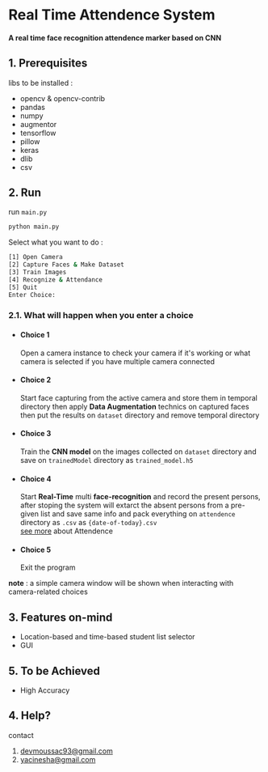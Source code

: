 # Real Time Attendence System

#### A real time face recognition attendence marker based on CNN

## 1. Prerequisites

libs to be installed :

- opencv & opencv-contrib
- pandas
- numpy
- augmentor
- tensorflow
- pillow
- keras
- dlib
- csv

## 2. Run

run `main.py`

```sh
python main.py
```

Select what you want to do :

```sh
[1] Open Camera
[2] Capture Faces & Make Dataset
[3] Train Images
[4] Recognize & Attendance
[5] Quit
Enter Choice:
```

### 2.1. What will happen when you enter a choice

- #### Choice 1

  Open a camera instance to check your camera if it's working or what camera is selected if you have multiple camera connected

- #### Choice 2

  Start face capturing from the active camera and store them in temporal directory then apply **Data Augmentation** technics on captured faces then put the results on `dataset` directory and remove temporal directory

- #### Choice 3

  Train the **CNN model** on the images collected on `dataset` directory and save on `trainedModel` directory as `trained_model.h5`

- #### Choice 4
  Start **Real-Time** multi **face-recognition** and record the present persons, after stoping the system will extarct the absent persons from a pre-given list and save same info and pack everything on `attendence` directory as `.csv` as `{date-of-today}.csv`
  <br>[see more](./attendence/important.md) about Attendence
- #### Choice 5
  Exit the program

**note** : a simple camera window will be shown when interacting with camera-related choices

## 3. Features on-mind

- Location-based and time-based student list selector
- GUI

## 5. To be Achieved

- High Accuracy

## 4. Help?

contact

1. devmoussac93@gmail.com
2. yacinesha@gmail.com
